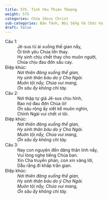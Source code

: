 ```yaml
---
title: 575. Tình Yêu Thiên Thượng
weight: 575
categories: Chúa Jêsus Christ
sub-categories: Bản Tánh, Đời Sống Và Chức Vụ
draft: false
---
```

<dl><dt>Câu 1:</dt><dd data-verse="1">Jê-sus từ ái xuống thế gian nầy, <br/>Ôi tình yêu Chúa lớn thay. <br/>Hy sinh chịu chết thay cho muôn người, <br/>Chúa chịu đau đớn sầu cay. </dd><dt>Điệp khúc:</dt><dd data-chorus="1"><em>Nơi thiên đàng xuống thế gian, <br/>Hy sinh thân báu do ý Cha Ngài. <br/>Muôn tội nầy, Chúa vui mang, <br/>Ơn sâu ấy không chi tày. </em></dd><dt>Câu 2:</dt><dd data-verse="2">Nơi thập tự giá Jê-sus chịu hình, <br/>Bao nợ đau đớn Chúa ôi! <br/>Ơn sâu rộng ấy xiết kể muôn nghìn, <br/>Chính Ngài vui chết vì tôi. </dd><dt>Điệp khúc:</dt><dd data-chorus="1"><em>Nơi thiên đàng xuống thế gian, <br/>Hy sinh thân báu do ý Cha Ngài. <br/>Muôn tội nầy, Chúa vui mang, <br/>Ơn sâu ấy không chi tày. </em></dd><dt>Câu 3:</dt><dd data-verse="3">Nay con nguyện đến dâng thân linh nầy, <br/>Vui lòng nghe tiếng Chúa ban. <br/>Xin Cha truyền phán, con xin vâng lời, <br/>Dẫu rằng đi khắp trần gian. </dd><dt>Điệp khúc:</dt><dd data-chorus="1"><em>Nơi thiên đàng xuống thế gian, <br/>Hy sinh thân báu do ý Cha Ngài. <br/>Muôn tội nầy, Chúa vui mang, <br/>Ơn sâu ấy không chi tày. </em></dd></dl>